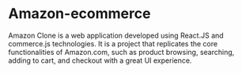 # Amazon-ecommerce
Amazon Clone is a web application developed using React.JS and commerce.js technologies. It is a project that replicates the core functionalities of Amazon.com, such as product browsing, searching, adding to cart, and checkout with a great UI experience.
